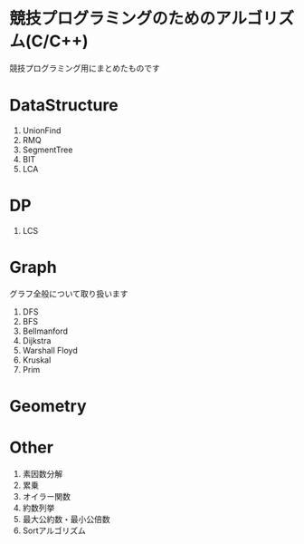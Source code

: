 # 競技プログラミングのためのアルゴリズム(C/C++)
競技プログラミング用にまとめたものです


# DataStructure
1. UnionFind
2. RMQ
3. SegmentTree
4. BIT
5. LCA


# DP
1. LCS


# Graph
グラフ全般について取り扱います
1. DFS
2. BFS
3. Bellmanford
4. Dijkstra
5. Warshall Floyd
6. Kruskal
7. Prim


# Geometry


# Other
1. 素因数分解
2. 累乗
3. オイラー関数
4. 約数列挙
5. 最大公約数・最小公倍数
6. Sortアルゴリズム
